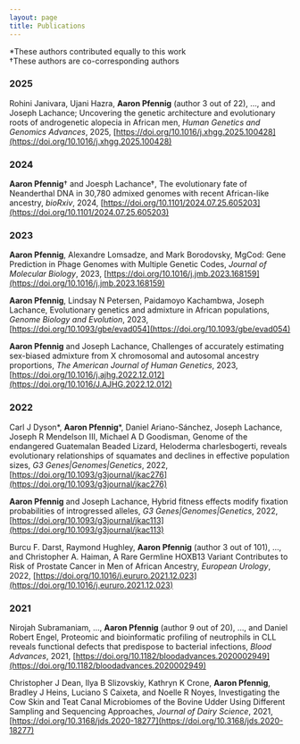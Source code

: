 ```yaml
---
layout: page
title: Publications
---
```


*These authors contributed equally to this work<br>
†These authors are co-corresponding authors

### 2025
Rohini Janivara, Ujani Hazra, **Aaron Pfennig** (author 3 out of 22), …, and Joseph Lachance; Uncovering the genetic architecture and evolutionary roots of androgenetic alopecia in African men, _Human Genetics and Genomics Advances_, 2025, [https://doi.org/10.1016/j.xhgg.2025.100428](https://doi.org/10.1016/j.xhgg.2025.100428)

### 2024
**Aaron Pfennig**† and Joesph Lachance†, The evolutionary fate of Neanderthal DNA in 30,780 admixed genomes with recent African-like ancestry, *bioRxiv*, 2024, [https://doi.org/10.1101/2024.07.25.605203](https://doi.org/10.1101/2024.07.25.605203)

### 2023

**Aaron Pfennig**, Alexandre Lomsadze, and Mark Borodovsky, MgCod: Gene Prediction in Phage Genomes with Multiple Genetic Codes, _Journal of Molecular Biology_, 2023, [https://doi.org/10.1016/j.jmb.2023.168159](https://doi.org/10.1016/j.jmb.2023.168159)

**Aaron Pfennig**, Lindsay N Petersen, Paidamoyo Kachambwa, Joseph Lachance, Evolutionary genetics and admixture in African populations, _Genome Biology and Evolution_, 2023, [https://doi.org/10.1093/gbe/evad054](https://doi.org/10.1093/gbe/evad054)

**Aaron Pfennig** and Joseph Lachance, Challenges of accurately estimating sex-biased admixture from X chromosomal and autosomal ancestry proportions, _The American Journal of Human Genetics_, 2023, [https://doi.org/10.1016/j.ajhg.2022.12.012](https://doi.org/10.1016/J.AJHG.2022.12.012)

### 2022

Carl J Dyson\*, **Aaron Pfennig**\*, Daniel Ariano-Sánchez, Joseph Lachance, Joseph R Mendelson III, Michael A D Goodisman, Genome of the endangered Guatemalan Beaded Lizard, Heloderma charlesbogerti, reveals evolutionary relationships of squamates and declines in effective population sizes, _G3 Genes\|Genomes\|Genetics_, 2022, [https://doi.org/10.1093/g3journal/jkac276](https://doi.org/10.1093/g3journal/jkac276)

**Aaron Pfennig** and Joseph Lachance, Hybrid fitness effects modify fixation probabilities of introgressed alleles, _G3 Genes\|Genomes\|Genetics_, 2022, [https://doi.org/10.1093/g3journal/jkac113](https://doi.org/10.1093/g3journal/jkac113)

Burcu F. Darst, Raymond Hughley, **Aaron Pfennig** (author 3 out of 101), …, and Christopher A. Haiman, A Rare Germline HOXB13 Variant Contributes to Risk of Prostate Cancer in Men of African Ancestry, _European Urology_, 2022, [https://doi.org/10.1016/j.eururo.2021.12.023](https://doi.org/10.1016/j.eururo.2021.12.023)

### 2021

Nirojah Subramaniam, …, **Aaron Pfennig** (author 9 out of 20), …, and Daniel Robert Engel, Proteomic and bioinformatic profiling of neutrophils in CLL reveals functional defects that predispose to bacterial infections, _Blood Advances_, 2021, [https://doi.org/10.1182/bloodadvances.2020002949](https://doi.org/10.1182/bloodadvances.2020002949)

Christopher J Dean, Ilya B Slizovskiy, Kathryn K Crone, **Aaron Pfennig**, Bradley J Heins, Luciano S Caixeta, and Noelle R Noyes, Investigating the Cow Skin and Teat Canal Microbiomes of the Bovine Udder Using Different Sampling and Sequencing Approaches, _Journal of Dairy Science_, 2021, [https://doi.org/10.3168/jds.2020-18277](https://doi.org/10.3168/jds.2020-18277)
